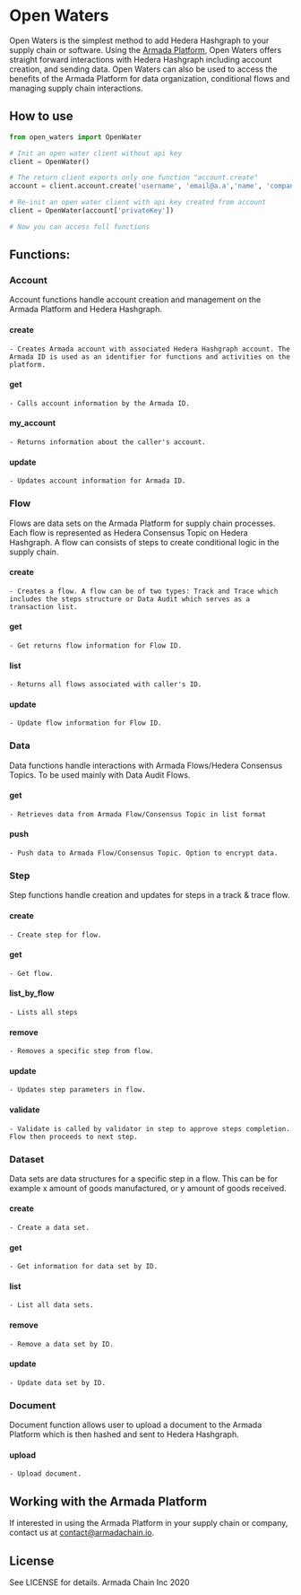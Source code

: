 # Open Waters

Open Waters is the simplest method to add Hedera Hashgraph to your supply chain or software. Using the [Armada Platform](https://armadachain.io), Open Waters offers straight forward interactions with Hedera Hashgraph including account creation, and sending data. Open Waters can also be used to access the benefits of the Armada Platform for data organization, conditional flows and managing supply chain interactions.

## How to use

```python
from open_waters import OpenWater

# Init an open water client without api key
client = OpenWater()

# The return client exports only one function "account.create"
account = client.account.create('username', 'email@a.a','name', 'company')

# Re-init an open water client with api key created from account
client = OpenWater(account['privateKey'])

# Now you can access full functions
```

## Functions:

### Account
Account functions handle account creation and management on the Armada Platform and Hedera Hashgraph.
#### create
    - Creates Armada account with associated Hedera Hashgraph account. The Armada ID is used as an identifier for functions and activities on the platform.
#### get
    - Calls account information by the Armada ID.
#### my_account
    - Returns information about the caller's account.
#### update
    - Updates account information for Armada ID.

### Flow
Flows are data sets on the Armada Platform for supply chain processes. Each flow is represented as Hedera Consensus Topic on Hedera Hashgraph. A flow can consists of steps to create conditional logic in the supply chain.
#### create
    - Creates a flow. A flow can be of two types: Track and Trace which includes the steps structure or Data Audit which serves as a transaction list.
#### get
    - Get returns flow information for Flow ID.
#### list
    - Returns all flows associated with caller's ID.
#### update
    - Update flow information for Flow ID.

### Data
Data functions handle interactions with Armada Flows/Hedera Consensus Topics. To be used mainly with Data Audit Flows.
#### get
    - Retrieves data from Armada Flow/Consensus Topic in list format
#### push
    - Push data to Armada Flow/Consensus Topic. Option to encrypt data.

### Step
Step functions handle creation and updates for steps in a track & trace flow.
#### create
    - Create step for flow.
#### get
    - Get flow.
#### list_by_flow
    - Lists all steps
#### remove
    - Removes a specific step from flow.
#### update
    - Updates step parameters in flow.
#### validate
    - Validate is called by validator in step to approve steps completion. Flow then proceeds to next step.

### Dataset
Data sets are data structures for a specific step in a flow. This can be for example x amount of goods manufactured, or y amount of goods received.
#### create
    - Create a data set.
#### get
    - Get information for data set by ID.
#### list
    - List all data sets.
#### remove
    - Remove a data set by ID.
#### update
    - Update data set by ID.

### Document
Document function allows user to upload a document to the Armada Platform which is then hashed and sent to Hedera Hashgraph.
#### upload
    - Upload document.

## Working with the Armada Platform

If interested in using the Armada Platform in your supply chain or company, contact us at contact@armadachain.io.

## License

See LICENSE for details. Armada Chain Inc 2020


